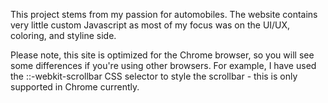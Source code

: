 This project stems from my passion for automobiles.
The website contains very little custom Javascript as most of my focus was on the UI/UX, coloring, and styline side.

Please note, this site is optimized for the Chrome browser, so you will see some differences if you're using other browsers. For example,
I have used the ::-webkit-scrollbar CSS selector to style the scrollbar - this is only supported in Chrome currently.

